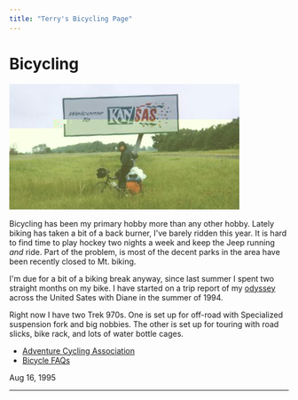 ```yaml
---
title: "Terry's Bicycling Page"
---
```

# Bicycling

![Bike](../../img/terry/bike/dt19.jpg)

Bicycling has been my primary hobby more than any other hobby. Lately biking has taken a bit of a back burner, I've barely ridden this year. It is hard to find time to play hockey two nights a week and keep the Jeep running _and_ ride. Part of the problem, is most of the decent parks in the area have been recently closed to Mt. biking.

I'm due for a bit of a biking break anyway, since last summer I spent two straight months on my bike. I have started on a trip report of my [odyssey](odyssey.md) across the United Sates with Diane in the summer of 1994.

Right now I have two Trek 970s. One is set up for off-road with Specialized suspension fork and big nobbies. The other is set up for touring with road slicks, bike rack, and lots of water bottle cages.

  * [Adventure Cycling Association](https://outside.starwave.com/outside/online/organization/adv/main.md)
  * [Bicycle FAQs](gopher://draco.acs.uci.edu:1071/00/faq)

Aug 16, 1995

* * *